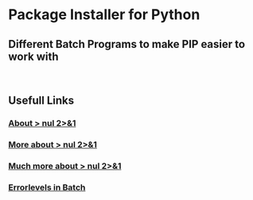 # Package Installer for Python
## Different Batch Programs to make PIP easier to work with
<br>

## Usefull Links

### <a href="https://stackoverflow.com/questions/30813972/what-does-nul-21-mean-in-a-batch-statment">About &gt; nul 2&gt;&1</a> 
### <a href="https://stackoverflow.com/questions/8823643/echo-off-but-messages-are-displayed#:~:text=As%20Mike%20Nakis%20said%2C%20echo%20off%20only%20prevents%20the%20printing%20of%20commands%2C%20not%20results.%20To%20hide%20the%20result%20of%20a%20command%20add%20%3Enul%20to%20the%20end%20of%20the%20line%2C%20and%20to%20hide%20errors%20add%202%3Enul.%20For%20example%3A">More about &gt; nul 2&gt;&1</a> 
### <a href="https://stackoverflow.com/questions/818255/in-the-shell-what-does-21-a">Much more about &gt; nul 2&gt;&1</a>
### <a href="https://www.robvanderwoude.com/errorlevel.php">Errorlevels in Batch</a>
